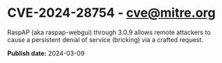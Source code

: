 # CVE-2024-28754 - cve@mitre.org

RaspAP (aka raspap-webgui) through 3.0.9 allows remote attackers to cause a persistent denial of service (bricking) via a crafted request.

**Publish date:** 2024-03-09
